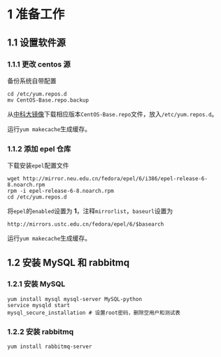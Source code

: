 # 1 准备工作

## 1.1 设置软件源

### 1.1.1 更改 centos 源

备份系统自带配置
    
    cd /etc/yum.repos.d
    mv CentOS-Base.repo.backup
    
从[中科大镜像](http://lug.ustc.edu.cn/wiki/mirrors/help/centos)下载相应版本`CentOS-Base.repo`文件，放入`/etc/yum.repos.d`。
    
运行`yum makecache`生成缓存。
    
### 1.1.2 添加 epel 仓库
    
下载安装`epel`配置文件
    
    wget http://mirror.neu.edu.cn/fedora/epel/6/i386/epel-release-6-8.noarch.rpm
    rpm -i epel-release-6-8.noarch.rpm
    cd /etc/yum.repos.d
    
将`epel`的`enabled`设置为 **1**，注释`mirrorlist`，`baseurl`设置为

    http://mirrors.ustc.edu.cn/fedora/epel/6/$basearch
    
运行`yum makecache`生成缓存。

## 1.2 安装 MySQL 和 rabbitmq

### 1.2.1 安装 MySQL

    yum install mysql mysql-server MySQL-python
    service mysqld start
    mysql_secure_installation # 设置root密码，删除空用户和测试表
    
### 1.2.2 安装 rabbitmq
    
    yum install rabbitmq-server

